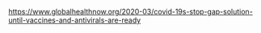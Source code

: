 https://www.globalhealthnow.org/2020-03/covid-19s-stop-gap-solution-until-vaccines-and-antivirals-are-ready